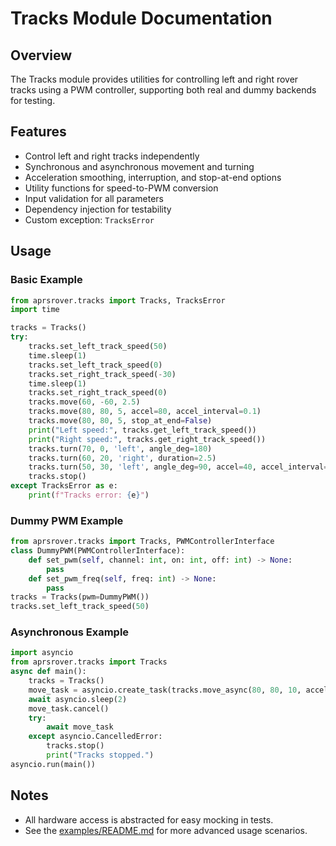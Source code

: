 # Tracks Module Documentation

## Overview
The Tracks module provides utilities for controlling left and right rover tracks using a PWM controller, supporting both real and dummy backends for testing.

## Features
- Control left and right tracks independently
- Synchronous and asynchronous movement and turning
- Acceleration smoothing, interruption, and stop-at-end options
- Utility functions for speed-to-PWM conversion
- Input validation for all parameters
- Dependency injection for testability
- Custom exception: `TracksError`

## Usage
### Basic Example
```python
from aprsrover.tracks import Tracks, TracksError
import time

tracks = Tracks()
try:
    tracks.set_left_track_speed(50)
    time.sleep(1)
    tracks.set_left_track_speed(0)
    tracks.set_right_track_speed(-30)
    time.sleep(1)
    tracks.set_right_track_speed(0)
    tracks.move(60, -60, 2.5)
    tracks.move(80, 80, 5, accel=80, accel_interval=0.1)
    tracks.move(80, 80, 5, stop_at_end=False)
    print("Left speed:", tracks.get_left_track_speed())
    print("Right speed:", tracks.get_right_track_speed())
    tracks.turn(70, 0, 'left', angle_deg=180)
    tracks.turn(60, 20, 'right', duration=2.5)
    tracks.turn(50, 30, 'left', angle_deg=90, accel=40, accel_interval=0.1, stop_at_end=False)
    tracks.stop()
except TracksError as e:
    print(f"Tracks error: {e}")
```

### Dummy PWM Example
```python
from aprsrover.tracks import Tracks, PWMControllerInterface
class DummyPWM(PWMControllerInterface):
    def set_pwm(self, channel: int, on: int, off: int) -> None:
        pass
    def set_pwm_freq(self, freq: int) -> None:
        pass
tracks = Tracks(pwm=DummyPWM())
tracks.set_left_track_speed(50)
```

### Asynchronous Example
```python
import asyncio
from aprsrover.tracks import Tracks
async def main():
    tracks = Tracks()
    move_task = asyncio.create_task(tracks.move_async(80, 80, 10, accel=40))
    await asyncio.sleep(2)
    move_task.cancel()
    try:
        await move_task
    except asyncio.CancelledError:
        tracks.stop()
        print("Tracks stopped.")
asyncio.run(main())
```

## Notes
- All hardware access is abstracted for easy mocking in tests.
- See the [examples/README.md](../examples/README.md) for more advanced usage scenarios.
